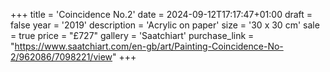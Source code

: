 +++
title = 'Coincidence No.2'
date = 2024-09-12T17:17:47+01:00
draft = false
year = '2019'
description = 'Acrylic on paper'
size = '30 x 30 cm'
sale = true
price = "£727"
gallery = 'Saatchiart'
purchase_link = "https://www.saatchiart.com/en-gb/art/Painting-Coincidence-No-2/962086/7098221/view"
+++
